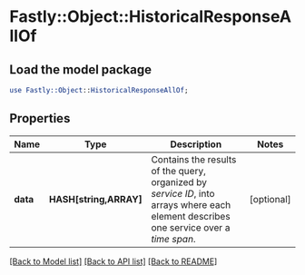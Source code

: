 # Fastly::Object::HistoricalResponseAllOf

## Load the model package
```perl
use Fastly::Object::HistoricalResponseAllOf;
```

## Properties
Name | Type | Description | Notes
------------ | ------------- | ------------- | -------------
**data** | **HASH[string,ARRAY]** | Contains the results of the query, organized by *service ID*, into arrays where each element describes one service over a *time span*. | [optional] 

[[Back to Model list]](../README.md#documentation-for-models) [[Back to API list]](../README.md#documentation-for-api-endpoints) [[Back to README]](../README.md)


